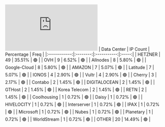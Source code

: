![Diagramm](https://github.com/111STAVR111/props/blob/main/Celestia/Mainnet/Decentralization/1/README.md)
| Data Center | IP Count | Percentage | Freq |
|:------------:|:--------:|:-----------:|:-----:|
| HETZNER | 49 | 35.51% | 🟢 |
| OVH | 9 | 6.52% | 🟢 |
| Allnodes | 8 | 5.80% | 🟢 |
| Google-Cloud | 8 | 5.80% | 🟢 |
| AMAZON | 7 | 5.07% | 🟢 |
| Latitude | 7 | 5.07% | 🟢 |
| IONOS | 4 | 2.90% | 🟢 |
| Vultr | 4 | 2.90% | 🟢 |
| Cherry | 3 | 2.17% | 🟢 |
| Contabo | 2 | 1.45% | 🟢 |
| DIGITALOCEAN | 2 | 1.45% | 🟢 |
| GTHost | 2 | 1.45% | 🟢 |
| Korea Telecom | 2 | 1.45% | 🟢 |
| RETN | 2 | 1.45% | 🟢 |
| Coolhousing | 1 | 0.72% | 🟢 |
| Daisy | 1 | 0.72% | 🟢 |
| HIVELOCITY | 1 | 0.72% | 🟢 |
| Interserver | 1 | 0.72% | 🟢 |
| IPAX | 1 | 0.72% | 🟢 |
| Microsoft | 1 | 0.72% | 🟢 |
| Nubes | 1 | 0.72% | 🟢 |
| Planetary | 1 | 0.72% | 🟢 |
| WorldStream | 1 | 0.72% | 🟢 |
| OTHER | 20 | 14.49% | 🟢 |